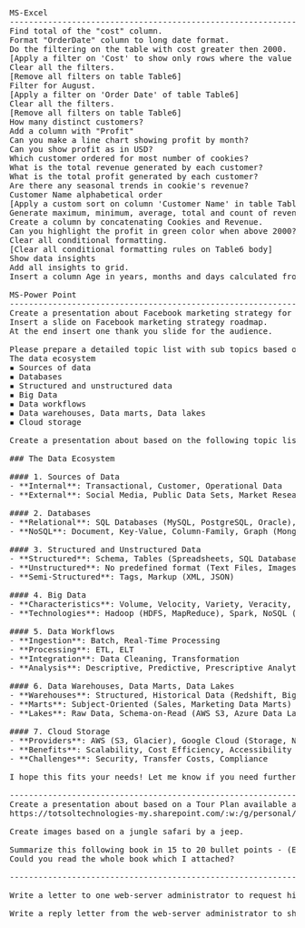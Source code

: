 <pre>
MS-Excel
----------------------------------------------------------------------------------------
Find total of the "cost" column.
Format "OrderDate" column to long date format.
Do the filtering on the table with cost greater then 2000.
[Apply a filter on 'Cost' to show only rows where the value is greater than 2000]
Clear all the filters.
[Remove all filters on table Table6]
Filter for August.
[Apply a filter on 'Order Date' of table Table6]
Clear all the filters.
[Remove all filters on table Table6]
How many distinct customers?
Add a column with "Profit"
Can you make a line chart showing profit by month?
Can you show profit as in USD?
Which customer ordered for most number of cookies?
What is the total revenue generated by each customer?
What is the total profit generated by each customer?
Are there any seasonal trends in cookie's revenue?
Customer Name alphabetical order
[Apply a custom sort on column 'Customer Name' in table Table6]
Generate maximum, minimum, average, total and count of revenue values in the year 2022?
Create a column by concatenating Cookies and Revenue.
Can you highlight the profit in green color when above 2000?
Clear all conditional formatting.
[Clear all conditional formatting rules on Table6 body]
Show data insights
Add all insights to grid.
Insert a column Age in years, months and days calculated from "Order Date"

MS-Power Point
----------------------------------------------------------------------------------------
Create a presentation about Facebook marketing strategy for "Noodle House", a quick-service noodle restaurant started by two cofounders named Karan and Rohit.
Insert a slide on Facebook marketing strategy roadmap.
At the end insert one thank you slide for the audience.

Please prepare a detailed topic list with sub topics based on the following points -
The data ecosystem
▪ Sources of data
▪ Databases
▪ Structured and unstructured data
▪ Big Data
▪ Data workflows
▪ Data warehouses, Data marts, Data lakes
▪ Cloud storage

Create a presentation about based on the following topic list on "The Data Ecosystem", prepare an appropriate presentation

### The Data Ecosystem

#### 1. Sources of Data
- **Internal**: Transactional, Customer, Operational Data
- **External**: Social Media, Public Data Sets, Market Research, Web Scraping

#### 2. Databases
- **Relational**: SQL Databases (MySQL, PostgreSQL, Oracle), ACID properties
- **NoSQL**: Document, Key-Value, Column-Family, Graph (MongoDB, Cassandra, Redis)

#### 3. Structured and Unstructured Data
- **Structured**: Schema, Tables (Spreadsheets, SQL Databases)
- **Unstructured**: No predefined format (Text Files, Images, Videos)
- **Semi-Structured**: Tags, Markup (XML, JSON)

#### 4. Big Data
- **Characteristics**: Volume, Velocity, Variety, Veracity, Value
- **Technologies**: Hadoop (HDFS, MapReduce), Spark, NoSQL (HBase, Cassandra)

#### 5. Data Workflows
- **Ingestion**: Batch, Real-Time Processing
- **Processing**: ETL, ELT
- **Integration**: Data Cleaning, Transformation
- **Analysis**: Descriptive, Predictive, Prescriptive Analytics

#### 6. Data Warehouses, Data Marts, Data Lakes
- **Warehouses**: Structured, Historical Data (Redshift, BigQuery)
- **Marts**: Subject-Oriented (Sales, Marketing Data Marts)
- **Lakes**: Raw Data, Schema-on-Read (AWS S3, Azure Data Lake)

#### 7. Cloud Storage
- **Providers**: AWS (S3, Glacier), Google Cloud (Storage, Nearline), Azure (Blob, Archive)
- **Benefits**: Scalability, Cost Efficiency, Accessibility
- **Challenges**: Security, Transfer Costs, Compliance

I hope this fits your needs! Let me know if you need further adjustments.

-------------------------------------------------------------------------------------------------------------
Create a presentation about based on a Tour Plan available against this link:
https://totsoltechnologies-my.sharepoint.com/:w:/g/personal/contact_totsoltechnologies_onmicrosoft_com/Efsy0tP9qylDs_A-d5rids8BEDGaWj-9Sv_pGBM48-Exdg?e=hcgzVS

Create images based on a jungle safari by a jeep.

Summarize this following book in 15 to 20 bullet points - (Ebook in German Language as attached)
Could you read the whole book which I attached?

-----------------------------------------------------------------------------------------------------------

Write a letter to one web-server administrator to request him to create one active directory where my company will launch one corporate web portal www.innovationtech.com very recently. Also also request him to share all the login and configuration credentials. Also request him to express all terms and conditions.

Write a reply letter from the web-server administrator to share all required details ans status information.

</pre>


















